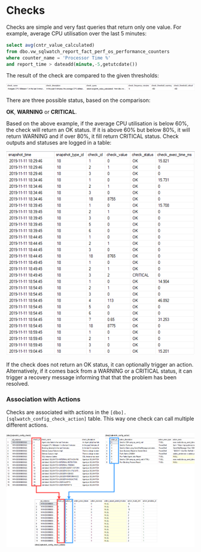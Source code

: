 # Checks

Checks are simple and very fast queries that return only one value. For example, average CPU utilisation over the last 5 minutes:

```sql
select avg(cntr_value_calculated) 
from dbo.vw_sqlwatch_report_fact_perf_os_performance_counters
where counter_name = 'Processor Time %'
and report_time > dateadd(minute,-5,getutcdate())
```

The result of the check are compared to the given thresholds:

![](../../.gitbook/assets/image%20%2842%29.png)

There are three possible status, based on the comparison:

**OK**, **WARNING** or **CRITICAL**.

Based on the above example, if the average CPU utilisation is below 60%, the check will return an OK status. If it is above 60% but below 80%, it will return WARNING and if over 80%, it fill return CRITICAL status. Check outputs and statuses are logged in a table:

![\[dbo\].\[sqlwatch\_logger\_check\]](../../.gitbook/assets/image%20%2850%29.png)

If the check does not return an OK status, it can optionally trigger an action. Alternatively, if it comes back from a WARNING or a CRITICAL status, it can trigger a recovery message informing that that the problem has been resolved. 

### Association with Actions

Checks are associated with actions in the `[dbo].[sqlwatch_config_check_action]` table. This way one check can call multiple different actions.

![](../../.gitbook/assets/image%20%2836%29.png)





